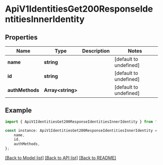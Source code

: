 # ApiV1IdentitiesGet200ResponseIdentitiesInnerIdentity


## Properties

Name | Type | Description | Notes
------------ | ------------- | ------------- | -------------
**name** | **string** |  | [default to undefined]
**id** | **string** |  | [default to undefined]
**authMethods** | **Array&lt;string&gt;** |  | [default to undefined]

## Example

```typescript
import { ApiV1IdentitiesGet200ResponseIdentitiesInnerIdentity } from './api';

const instance: ApiV1IdentitiesGet200ResponseIdentitiesInnerIdentity = {
    name,
    id,
    authMethods,
};
```

[[Back to Model list]](../README.md#documentation-for-models) [[Back to API list]](../README.md#documentation-for-api-endpoints) [[Back to README]](../README.md)
